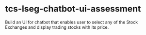 # tcs-lseg-chatbot-ui-assessment
Build an UI for chatbot that enables user to select any of the Stock Exchanges and display trading stocks with its price. 
